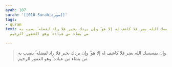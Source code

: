 ```yaml
---
ayah: 107
surah: '[[010-Surah|سورة]]'
tags:
- quran
text: وإن يمسسك الله بضر فلا كاشف له إلا هو ۖ وإن يردك بخير فلا راد لفضله ۚ يصيب به
  من يشاء من عباده ۚ وهو الغفور الرحيم

---
```

> وإن يمسسك الله بضر فلا كاشف له إلا هو ۖ وإن يردك بخير فلا راد لفضله ۚ يصيب به من يشاء من عباده ۚ وهو الغفور الرحيم
